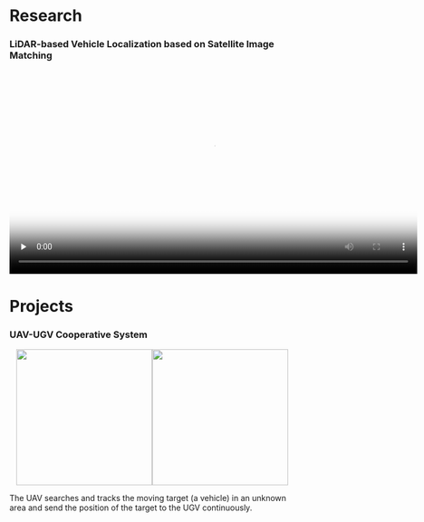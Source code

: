 # Research
### LiDAR-based Vehicle Localization based on Satellite Image Matching
<center>
<video id="video" controls="" preload="none" poster="https://minzhao1995.github.io/figures/paper.png"  width ="720"><source id="mp4" src="https://minzhao1995.github.io/figures/paper.mp4" type="video/mp4"  width="720"></video>
</center>


# Projects
### UAV-UGV Cooperative System
<center class="half">
<img src="https://minzhao1995.github.io/figures/uav.jpg" height ="240"/><img src="https://minzhao1995.github.io/figures/air_ground.png" height ="240"/>
</center>

The UAV searches and tracks the moving target (a vehicle) in an unknown area and send the position of the target to the UGV continuously.
